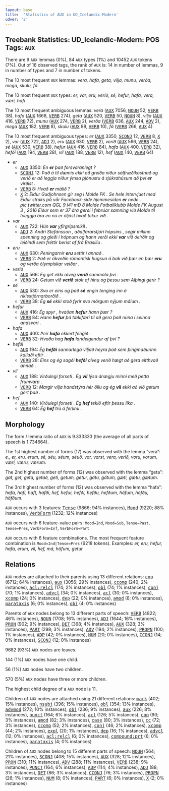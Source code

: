 ```yaml
---
layout: base
title:  'Statistics of AUX in UD_Icelandic-Modern'
udver: '2'
---
```


## Treebank Statistics: UD_Icelandic-Modern: POS Tags: `AUX`

There are 9 `AUX` lemmas (0%), 84 `AUX` types (1%) and 10452 `AUX` tokens (7%).
Out of 16 observed tags, the rank of `AUX` is: 14 in number of lemmas, 9 in number of types and 7 in number of tokens.

The 10 most frequent `AUX` lemmas: <em>vera, hafa, geta, vilja, munu, verða, mega, skulu, fá</em>

The 10 most frequent `AUX` types:  <em>er, var, eru, verið, sé, hefur, hafa, vera, væri, hafi</em>

The 10 most frequent ambiguous lemmas: <em>vera</em> (<tt><a href="is_modern-pos-AUX.html">AUX</a></tt> 7056, <tt><a href="is_modern-pos-NOUN.html">NOUN</a></tt> 52, <tt><a href="is_modern-pos-VERB.html">VERB</a></tt> 38), <em>hafa</em> (<tt><a href="is_modern-pos-AUX.html">AUX</a></tt> 1668, <tt><a href="is_modern-pos-VERB.html">VERB</a></tt> 274), <em>geta</em> (<tt><a href="is_modern-pos-AUX.html">AUX</a></tt> 520, <tt><a href="is_modern-pos-VERB.html">VERB</a></tt> 50, <tt><a href="is_modern-pos-NOUN.html">NOUN</a></tt> 8), <em>vilja</em> (<tt><a href="is_modern-pos-AUX.html">AUX</a></tt> 416, <tt><a href="is_modern-pos-VERB.html">VERB</a></tt> 72), <em>munu</em> (<tt><a href="is_modern-pos-AUX.html">AUX</a></tt> 274, <tt><a href="is_modern-pos-VERB.html">VERB</a></tt> 2), <em>verða</em> (<tt><a href="is_modern-pos-VERB.html">VERB</a></tt> 636, <tt><a href="is_modern-pos-AUX.html">AUX</a></tt> 244, <tt><a href="is_modern-pos-ADV.html">ADV</a></tt> 2), <em>mega</em> (<tt><a href="is_modern-pos-AUX.html">AUX</a></tt> 182, <tt><a href="is_modern-pos-VERB.html">VERB</a></tt> 8), <em>skulu</em> (<tt><a href="is_modern-pos-AUX.html">AUX</a></tt> 88, <tt><a href="is_modern-pos-VERB.html">VERB</a></tt> 10), <em>fá</em> (<tt><a href="is_modern-pos-VERB.html">VERB</a></tt> 266, <tt><a href="is_modern-pos-AUX.html">AUX</a></tt> 4)

The 10 most frequent ambiguous types:  <em>er</em> (<tt><a href="is_modern-pos-AUX.html">AUX</a></tt> 3350, <tt><a href="is_modern-pos-SCONJ.html">SCONJ</a></tt> 12, <tt><a href="is_modern-pos-VERB.html">VERB</a></tt> 8, <tt><a href="is_modern-pos-X.html">X</a></tt> 2), <em>var</em> (<tt><a href="is_modern-pos-AUX.html">AUX</a></tt> 722, <tt><a href="is_modern-pos-ADJ.html">ADJ</a></tt> 2), <em>eru</em> (<tt><a href="is_modern-pos-AUX.html">AUX</a></tt> 630, <tt><a href="is_modern-pos-VERB.html">VERB</a></tt> 2), <em>verið</em> (<tt><a href="is_modern-pos-AUX.html">AUX</a></tt> 566, <tt><a href="is_modern-pos-VERB.html">VERB</a></tt> 24), <em>sé</em> (<tt><a href="is_modern-pos-AUX.html">AUX</a></tt> 530, <tt><a href="is_modern-pos-VERB.html">VERB</a></tt> 38), <em>hefur</em> (<tt><a href="is_modern-pos-AUX.html">AUX</a></tt> 416, <tt><a href="is_modern-pos-VERB.html">VERB</a></tt> 84), <em>hafa</em> (<tt><a href="is_modern-pos-AUX.html">AUX</a></tt> 400, <tt><a href="is_modern-pos-VERB.html">VERB</a></tt> 32), <em>hefði</em> (<tt><a href="is_modern-pos-AUX.html">AUX</a></tt> 194, <tt><a href="is_modern-pos-VERB.html">VERB</a></tt> 28), <em>vil</em> (<tt><a href="is_modern-pos-AUX.html">AUX</a></tt> 188, <tt><a href="is_modern-pos-VERB.html">VERB</a></tt> 12), <em>hef</em> (<tt><a href="is_modern-pos-AUX.html">AUX</a></tt> 140, <tt><a href="is_modern-pos-VERB.html">VERB</a></tt> 64)


* <em>er</em>
  * <tt><a href="is_modern-pos-AUX.html">AUX</a></tt> 3350: <em>En <b>er</b> það forsvaranlegt ?</em>
  * <tt><a href="is_modern-pos-SCONJ.html">SCONJ</a></tt> 12: <em>Það á til dæmis ekki að greiða niður sálfræðikostnað og verið er að leggja niður ýmsa þjónustu á sjúkrahúsum að því <b>er</b> virðist .</em>
  * <tt><a href="is_modern-pos-VERB.html">VERB</a></tt> 8: <em>Hvað <b>er</b> málið ?</em>
  * <tt><a href="is_modern-pos-X.html">X</a></tt> 2: <em>Eidur Gudjohnsen gir seg i Molde FK . Se hele intervjuet med Eidur straks på vår Facebook-side hjemmesiden <b>er</b> nede . pic.twitter.com QGL 9 I41 mD 8 Molde Fotballklubb Molde FK August 3 , 2016 Eiður sem er 37 ára gerði í febrúar samning við Molde til tveggja ára en nú er óljóst hvað tekur við .</em>
* <em>var</em>
  * <tt><a href="is_modern-pos-AUX.html">AUX</a></tt> 722: <em>Hún <b>var</b> yfirgripsmikil .</em>
  * <tt><a href="is_modern-pos-ADJ.html">ADJ</a></tt> 2: <em>Andri Stefánsson , aðalfararstjóri hópsins , segir mikinn spenning og gleði í hópnum og hann verði ekki <b>var</b> við óeirðir og leiðindi sem fréttir berist af frá Brasilíu .</em>
* <em>eru</em>
  * <tt><a href="is_modern-pos-AUX.html">AUX</a></tt> 630: <em>Peningarnir <b>eru</b> settir í annað .</em>
  * <tt><a href="is_modern-pos-VERB.html">VERB</a></tt> 2: <em>Það er ákveðin rómantísk hugsun á bak við þær en þær <b>eru</b> og verða ólympískar veiðar .</em>
* <em>verið</em>
  * <tt><a href="is_modern-pos-AUX.html">AUX</a></tt> 566: <em>Ég get ekki alveg <b>verið</b> sammála því .</em>
  * <tt><a href="is_modern-pos-VERB.html">VERB</a></tt> 24: <em>Getum við <b>verið</b> stolt af hinu og þessu sem Alþingi gerir ?</em>
* <em>sé</em>
  * <tt><a href="is_modern-pos-AUX.html">AUX</a></tt> 530: <em>Svo er eins og það <b>sé</b> engin tenging inn á ríkisstjórnarborðið .</em>
  * <tt><a href="is_modern-pos-VERB.html">VERB</a></tt> 38: <em>Ég <b>sé</b> ekki stoð fyrir svo mörgum nýjum málum .</em>
* <em>hefur</em>
  * <tt><a href="is_modern-pos-AUX.html">AUX</a></tt> 416: <em>Ég spyr , hvaðan <b>hefur</b> hann þær ?</em>
  * <tt><a href="is_modern-pos-VERB.html">VERB</a></tt> 84: <em>Hann <b>hefur</b> þá tækifæri til að gera það núna í seinna andsvari .</em>
* <em>hafa</em>
  * <tt><a href="is_modern-pos-AUX.html">AUX</a></tt> 400: <em>Þeir <b>hafa</b> ekkert fengið .</em>
  * <tt><a href="is_modern-pos-VERB.html">VERB</a></tt> 32: <em>Hvaða hag <b>hafa</b> landeigendur af því ?</em>
* <em>hefði</em>
  * <tt><a href="is_modern-pos-AUX.html">AUX</a></tt> 194: <em>Ég <b>hefði</b> sannarlega viljað heyra það sem þingmaðurinn kallaði eftir .</em>
  * <tt><a href="is_modern-pos-VERB.html">VERB</a></tt> 28: <em>Eins og ég sagði <b>hefði</b> alveg verið hægt að gera eitthvað annað .</em>
* <em>vil</em>
  * <tt><a href="is_modern-pos-AUX.html">AUX</a></tt> 188: <em>Virðulegi forseti . Ég <b>vil</b> lýsa ánægju minni með þetta frumvarp .</em>
  * <tt><a href="is_modern-pos-VERB.html">VERB</a></tt> 12: <em>Margir vilja handstýra hér öllu og ég <b>vil</b> ekki að við getum gert það .</em>
* <em>hef</em>
  * <tt><a href="is_modern-pos-AUX.html">AUX</a></tt> 140: <em>Virðulegi forseti . Ég <b>hef</b> tekið eftir þessu líka .</em>
  * <tt><a href="is_modern-pos-VERB.html">VERB</a></tt> 64: <em>Ég <b>hef</b> trú á ferlinu .</em>

## Morphology

The form / lemma ratio of `AUX` is 9.333333 (the average of all parts of speech is 1.734664).

The 1st highest number of forms (17) was observed with the lemma “vera”: <em>e., er, eru, erum, sé, séu, séum, séuð, var, varst, vera, verið, voru, vorum, væri, væru, værum</em>.

The 2nd highest number of forms (12) was observed with the lemma “geta”: <em>gat, get, geta, getað, geti, getum, getur, gátu, gátum, gæti, gætu, gætum</em>.

The 3rd highest number of forms (12) was observed with the lemma “hafa”: <em>hafa, hafi, haft, hafði, hef, hefur, hefði, hefðu, hefðum, höfum, höfðu, höfðum</em>.

`AUX` occurs with 3 features: <tt><a href="is_modern-feat-Tense.html">Tense</a></tt> (9866; 94% instances), <tt><a href="is_modern-feat-Mood.html">Mood</a></tt> (9220; 88% instances), <tt><a href="is_modern-feat-VerbForm.html">VerbForm</a></tt> (1232; 12% instances)

`AUX` occurs with 6 feature-value pairs: `Mood=Ind`, `Mood=Sub`, `Tense=Past`, `Tense=Pres`, `VerbForm=Inf`, `VerbForm=Part`

`AUX` occurs with 6 feature combinations.
The most frequent feature combination is `Mood=Ind|Tense=Pres` (6218 tokens).
Examples: <em>er, eru, hefur, hafa, erum, vil, hef, má, höfum, getur</em>


## Relations

`AUX` nodes are attached to their parents using 13 different relations: <tt><a href="is_modern-dep-cop.html">cop</a></tt> (6712; 64% instances), <tt><a href="is_modern-dep-aux.html">aux</a></tt> (3056; 29% instances), <tt><a href="is_modern-dep-ccomp.html">ccomp</a></tt> (240; 2% instances), <tt><a href="is_modern-dep-acl-relcl.html">acl:relcl</a></tt> (174; 2% instances), <tt><a href="is_modern-dep-obl.html">obl</a></tt> (74; 1% instances), <tt><a href="is_modern-dep-conj.html">conj</a></tt> (70; 1% instances), <tt><a href="is_modern-dep-advcl.html">advcl</a></tt> (34; 0% instances), <tt><a href="is_modern-dep-acl.html">acl</a></tt> (30; 0% instances), <tt><a href="is_modern-dep-xcomp.html">xcomp</a></tt> (24; 0% instances), <tt><a href="is_modern-dep-dep.html">dep</a></tt> (22; 0% instances), <tt><a href="is_modern-dep-amod.html">amod</a></tt> (6; 0% instances), <tt><a href="is_modern-dep-parataxis.html">parataxis</a></tt> (6; 0% instances), <tt><a href="is_modern-dep-obj.html">obj</a></tt> (4; 0% instances)

Parents of `AUX` nodes belong to 13 different parts of speech: <tt><a href="is_modern-pos-VERB.html">VERB</a></tt> (4822; 46% instances), <tt><a href="is_modern-pos-NOUN.html">NOUN</a></tt> (1708; 16% instances), <tt><a href="is_modern-pos-ADJ.html">ADJ</a></tt> (1644; 16% instances), <tt><a href="is_modern-pos-PRON.html">PRON</a></tt> (902; 9% instances), <tt><a href="is_modern-pos-DET.html">DET</a></tt> (368; 4% instances), <tt><a href="is_modern-pos-AUX.html">AUX</a></tt> (328; 3% instances), <tt><a href="is_modern-pos-PART.html">PART</a></tt> (298; 3% instances), <tt><a href="is_modern-pos-ADV.html">ADV</a></tt> (194; 2% instances), <tt><a href="is_modern-pos-PROPN.html">PROPN</a></tt> (100; 1% instances), <tt><a href="is_modern-pos-ADP.html">ADP</a></tt> (42; 0% instances), <tt><a href="is_modern-pos-NUM.html">NUM</a></tt> (20; 0% instances), <tt><a href="is_modern-pos-CCONJ.html">CCONJ</a></tt> (14; 0% instances), <tt><a href="is_modern-pos-SCONJ.html">SCONJ</a></tt> (12; 0% instances)

9682 (93%) `AUX` nodes are leaves.

144 (1%) `AUX` nodes have one child.

56 (1%) `AUX` nodes have two children.

570 (5%) `AUX` nodes have three or more children.

The highest child degree of a `AUX` node is 11.

Children of `AUX` nodes are attached using 21 different relations: <tt><a href="is_modern-dep-mark.html">mark</a></tt> (402; 15% instances), <tt><a href="is_modern-dep-nsubj.html">nsubj</a></tt> (396; 15% instances), <tt><a href="is_modern-dep-obl.html">obl</a></tt> (354; 13% instances), <tt><a href="is_modern-dep-advmod.html">advmod</a></tt> (272; 10% instances), <tt><a href="is_modern-dep-obj.html">obj</a></tt> (236; 9% instances), <tt><a href="is_modern-dep-aux.html">aux</a></tt> (226; 8% instances), <tt><a href="is_modern-dep-punct.html">punct</a></tt> (164; 6% instances), <tt><a href="is_modern-dep-acl.html">acl</a></tt> (126; 5% instances), <tt><a href="is_modern-dep-cop.html">cop</a></tt> (90; 3% instances), <tt><a href="is_modern-dep-amod.html">amod</a></tt> (82; 3% instances), <tt><a href="is_modern-dep-case.html">case</a></tt> (80; 3% instances), <tt><a href="is_modern-dep-cc.html">cc</a></tt> (72; 3% instances), <tt><a href="is_modern-dep-ccomp.html">ccomp</a></tt> (52; 2% instances), <tt><a href="is_modern-dep-conj.html">conj</a></tt> (46; 2% instances), <tt><a href="is_modern-dep-xcomp.html">xcomp</a></tt> (44; 2% instances), <tt><a href="is_modern-dep-expl.html">expl</a></tt> (20; 1% instances), <tt><a href="is_modern-dep-dep.html">dep</a></tt> (16; 1% instances), <tt><a href="is_modern-dep-advcl.html">advcl</a></tt> (12; 0% instances), <tt><a href="is_modern-dep-acl-relcl.html">acl:relcl</a></tt> (6; 0% instances), <tt><a href="is_modern-dep-compound-prt.html">compound:prt</a></tt> (6; 0% instances), <tt><a href="is_modern-dep-parataxis.html">parataxis</a></tt> (4; 0% instances)

Children of `AUX` nodes belong to 15 different parts of speech: <tt><a href="is_modern-pos-NOUN.html">NOUN</a></tt> (564; 21% instances), <tt><a href="is_modern-pos-SCONJ.html">SCONJ</a></tt> (408; 15% instances), <tt><a href="is_modern-pos-AUX.html">AUX</a></tt> (328; 12% instances), <tt><a href="is_modern-pos-PRON.html">PRON</a></tt> (310; 11% instances), <tt><a href="is_modern-pos-ADV.html">ADV</a></tt> (288; 11% instances), <tt><a href="is_modern-pos-VERB.html">VERB</a></tt> (238; 9% instances), <tt><a href="is_modern-pos-PUNCT.html">PUNCT</a></tt> (164; 6% instances), <tt><a href="is_modern-pos-ADP.html">ADP</a></tt> (114; 4% instances), <tt><a href="is_modern-pos-ADJ.html">ADJ</a></tt> (88; 3% instances), <tt><a href="is_modern-pos-DET.html">DET</a></tt> (86; 3% instances), <tt><a href="is_modern-pos-CCONJ.html">CCONJ</a></tt> (76; 3% instances), <tt><a href="is_modern-pos-PROPN.html">PROPN</a></tt> (26; 1% instances), <tt><a href="is_modern-pos-NUM.html">NUM</a></tt> (8; 0% instances), <tt><a href="is_modern-pos-PART.html">PART</a></tt> (6; 0% instances), <tt><a href="is_modern-pos-X.html">X</a></tt> (2; 0% instances)

